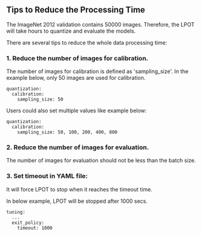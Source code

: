 
## Tips to Reduce the Processing Time

The ImageNet 2012 validation contains 50000 images. Therefore, the LPOT will take hours to quantize and evaluate the models.  

There are several tips to reduce the whole data processing time:

### 1. Reduce the number of images for calibration.


The number of images for calibration is defined as 'sampling_size'. 
In the example below, only 50 images are used for calibration.

```
quantization:
  calibration:
    sampling_size: 50 
```  

Users could also set multiple values like example below:

```
quantization:
  calibration:
    sampling_size: 50, 100, 200, 400, 800

```

### 2. Reduce the number of images for evaluation.
   
The number of images for evaluation should not be less than the batch size.

   
### 3. Set timeout in YAML file:

It will force LPOT to stop when it reaches the timeout time.

In below example, LPOT will be stopped after 1000 secs.

```
tuning:
  ...
  exit_policy:
    timeout: 1000  
```
